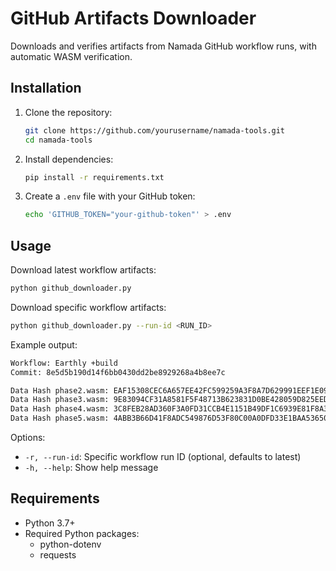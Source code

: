 # GitHub Artifacts Downloader

Downloads and verifies artifacts from Namada GitHub workflow runs, with automatic WASM verification.

## Installation

1. Clone the repository:

    ```bash
    git clone https://github.com/yourusername/namada-tools.git
    cd namada-tools
    ```

2. Install dependencies:

    ```bash
    pip install -r requirements.txt
    ```

3. Create a `.env` file with your GitHub token:

    ```bash
    echo 'GITHUB_TOKEN="your-github-token"' > .env
    ```

## Usage

Download latest workflow artifacts:

```bash
python github_downloader.py
```

Download specific workflow artifacts:

```bash
python github_downloader.py --run-id <RUN_ID>
```

Example output:

```bash
Workflow: Earthly +build
Commit: 8e5d5b190d14f6bb0430dd2be8929268a4b8ee7c

Data Hash phase2.wasm: EAF15308CEC6A657EE42FC599259A3F8A7D629991EEF1E0917653C36176CA5FC
Data Hash phase3.wasm: 9E83094CF31A8581F5F48713B623831D0BE428059D825EEDAEF5C8060E998664
Data Hash phase4.wasm: 3C8FEB28AD360F3A0FD31CCB4E1151B49DF1C6939E81F8A390D60C83D5A3091A
Data Hash phase5.wasm: 4ABB3B66D41F8ADC549876D53F80C00A0DFD33E1BAA536503AA8858C51FF057E
```

Options:

- `-r, --run-id`: Specific workflow run ID (optional, defaults to latest)
- `-h, --help`: Show help message

## Requirements

- Python 3.7+
- Required Python packages:
  - python-dotenv
  - requests